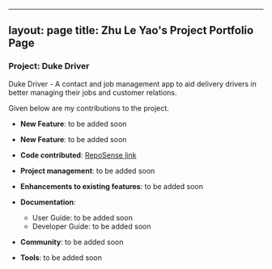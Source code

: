    ---
layout: page
title: Zhu Le Yao's Project Portfolio Page
---

### Project: Duke Driver

Duke Driver - A contact and job management app to aid delivery drivers in better managing their jobs and customer relations.

Given below are my contributions to the project.

* **New Feature**: to be added soon

* **New Feature**: to be added soon

* **Code contributed**: [RepoSense link](https://nus-cs2103-ay2223s2.github.io/tp-dashboard/?search=zhuleyao&breakdown=true)

* **Project management**: to be added soon

* **Enhancements to existing features**: to be added soon

* **Documentation**:
    * User Guide:
      to be added soon
    * Developer Guide:
      to be added soon

* **Community**:
  to be added soon

* **Tools**:
  to be added soon
